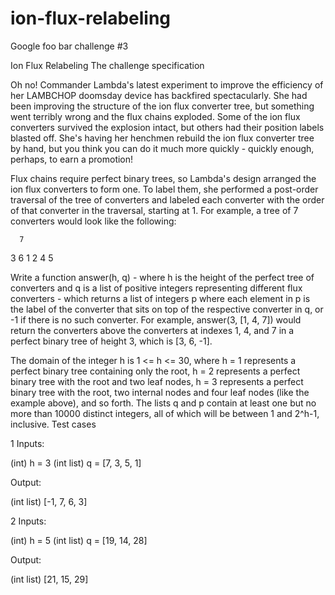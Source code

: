 # ion-flux-relabeling
Google foo bar challenge #3

Ion Flux Relabeling
The challenge specification

Oh no! Commander Lambda's latest experiment to improve the efficiency of her LAMBCHOP doomsday device has backfired spectacularly. She had been improving the structure of the ion flux converter tree, but something went terribly wrong and the flux chains exploded. Some of the ion flux converters survived the explosion intact, but others had their position labels blasted off. She's having her henchmen rebuild the ion flux converter tree by hand, but you think you can do it much more quickly - quickly enough, perhaps, to earn a promotion!

Flux chains require perfect binary trees, so Lambda's design arranged the ion flux converters to form one. To label them, she performed a post-order traversal of the tree of converters and labeled each converter with the order of that converter in the traversal, starting at 1. For example, a tree of 7 converters would look like the following:

      7 
  3      6 
1   2  4   5

Write a function answer(h, q) - where h is the height of the perfect tree of converters and q is a list of positive integers representing different flux converters - which returns a list of integers p where each element in p is the label of the converter that sits on top of the respective converter in q, or -1 if there is no such converter. For example, answer(3, [1, 4, 7]) would return the converters above the converters at indexes 1, 4, and 7 in a perfect binary tree of height 3, which is [3, 6, -1].

The domain of the integer h is 1 <= h <= 30, where h = 1 represents a perfect binary tree containing only the root, h = 2 represents a perfect binary tree with the root and two leaf nodes, h = 3 represents a perfect binary tree with the root, two internal nodes and four leaf nodes (like the example above), and so forth. The lists q and p contain at least one but no more than 10000 distinct integers, all of which will be between 1 and 2^h-1, inclusive.
Test cases

1
Inputs:

(int) h = 3
(int list) q = [7, 3, 5, 1]

Output:

(int list) [-1, 7, 6, 3]

2
Inputs:

(int) h = 5 (int list) q = [19, 14, 28]

Output:

(int list) [21, 15, 29]
